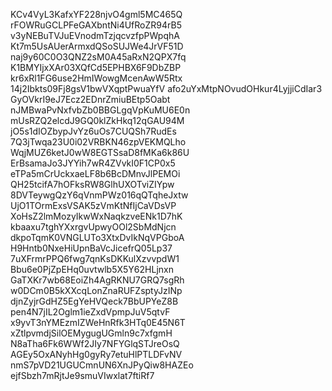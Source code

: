 KCv4VyL3KafxYF228njvO4gml5MC465Q
rFOWRuGCLPFeGAXbntNi4UfRoZR94rB5
v3yNEBuTVJuEVnodmTzjqcvzfpPWpqhA
Kt7m5UsAUerArmxdQSoSUJWe4JrVF51D
naj9y60C0O3QNZ2sM0A45aRxN2QPX7fq
K1BMYIjxXAr03XQfCd5EPHBX6F9DbZBP
kr6xRl1FG6use2HmIWowgMcenAwW5Rtx
14j2Ibkts09Fj8gsV1bwVXqptPwuaYfV
afo2uYxMtpNOvudOHkur4LyjjiCdIar3
GyOVkrI9eJ7Ecz2EDnrZmiuBEtp5Oabt
nJMBwaPvNxfvbZb0BBGLgqVpKuMU6E0n
mUsRZQ2elcdJ9GQ0klZkHkq12qGAU94M
jO5s1dIOZbypJvYz6uOs7CUQSh7RudEs
7Q3jTwqa23U0i02VRBKN46zpVEKMQLho
WqjMUZ6ketJ0wW8EGTSsaD8fMKa6k86U
ErBsamaJo3JYYih7wR4ZVvkI0F1CP0x5
eTPa5mCrUckxaeLF8b6BcDMnvJlPEMOi
QH25tcifA7hOFksRW8GlhUXOTviZIYpw
8DVTeywgQzY6qVnmPWz016qQTqheJxtw
UjO1TOrmExsVSAK5zVmKtNfIjCaVDsVP
XoHsZ2lmMozyIkwWxNaqkzveENk1D7hK
kbaaxu7tghYXxrgvUpwyOOl2SbMdNjcn
dkpoTqmK0VNGLUTo3XtxDvIkNqVPGboA
H9Hntb0NxeHiUpnBaVcJicefrQ05Lp37
7uXFrmrPPQ6fwg7qnKsDKKulXzvvpdW1
Bbu6e0PjZpEHq0uvtwlb5X5Y62HLjnxn
GaTXKr7wb68EoiZh4AgRKNU7GRQ7sgRh
w0DCm0B5kXXcqLonZnaRUFZsptyJzINp
djnZyjrGdHZ5EgYeHVQeck7BbUPYeZ8B
pen4N7jIL2Oglm1ieZxdVpmpJuV5qtvF
x9yvT3nYMEzmIZWeHnRfk3HTq0E45N6T
xZtlpvmdjSilOEMygugUGmln9c7xfgmH
N8aTha6Fk6WWf2JIy7NFYGlqSTJreOsQ
AGEy5OxANyhHg0gyRy7etuHlPTLDFvNV
nmS7pVD21UGUCmnUN6XnJPyQiw8HAZEo
ejfSbzh7mRjtJe9smuVIwxlat7ftiRf7
